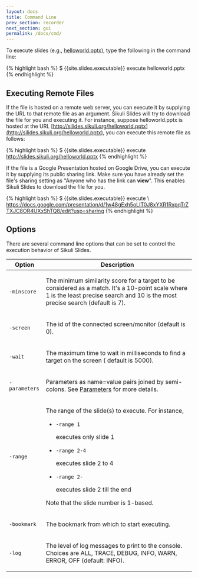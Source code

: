 ```yaml
---
layout: docs
title: Command Line
prev_section: recorder
next_section: gui
permalink: /docs/cmd/
---
```


To execute slides (e.g., [helloworld.pptx](/pptx/helloworld.pptx)), type the following in the command line:

{% highlight bash %}
$ {{site.slides.executable}} execute helloworld.pptx 
{% endhighlight %}

## Executing Remote Files

If the file is hosted on a remote web server, you can execute it by supplying the URL to that remote file as an argument. Sikuli Slides will try to download the file for you and executing it. For instance, suppose helloworld.pptx is hosted at the URL  [http://silides.sikuli.org/helloworld.pptx](http://silides.sikuli.org/helloworld.pptx), you can execute this remote file as follows:

{% highlight bash %}
$ {{site.slides.executable}} execute http://slides.sikuli.org/helloworld.pptx 
{% endhighlight %}

If the file is a Google Presentation hosted on Google Drive, you can execute it by supplying its public sharing link. Make sure you have already set the file's sharing setting as "Anyone who has the link can **view**". This enables Sikuli Slides to download the file for you.

{% highlight bash %}
$ {{site.slides.executable}} execute \\
   https://docs.google.com/presentation/d/1w48gExh5oLIT0J8xYXR1RxpqTrZTXJC8OR4UXxShTQ8/edit?usp=sharing
{% endhighlight %}


## Options

There are several command line options that can be set to control the execution behavior of Sikuli Slides.

<table>
  <thead>
    <tr>
      <th>Option</th>
      <th>Description</th>
    </tr>
  </thead>
  <tbody>
    <tr>
      <td><p><code>-minscore</code></p></td>
      <td><p>The minimum similarity score for a target to be considered as a match. 
	It's a 10-point scale where 1 is the least precise search and 10 is the most precise search (default is 7).</p></td>
    </tr>
    <tr>
      <td><p><code>-screen</code></p></td>
      <td><p>The id of the connected screen/monitor (default is 0).</p></td>
    </tr>
    <tr>
      <td><p><code>-wait</code></p></td>
      <td><p>The maximum time to wait in milliseconds to find a target on the screen ( 
                              default is 5000).</p></td>
    </tr>
    <tr>
      <td><p><code>-parameters</code></p></td>
      <td><p>Parameters as name=value pairs joined by semi-colons. See 
                              <a href="/docs/parameters/">Parameters</a> for more details.</p></td>
    </tr>
    <tr>
      <td><p><code>-range</code></p></td>
      <td><p>The range of the slide(s) to execute. For instance,</p>
	<ul>
		<li><code>-range 1</code><p> executes only slide 1</p></li>
		<li><code>-range 2-4</code><p> executes slide 2 to 4</p></li>
		<li><code>-range 2-</code><p> executes slide 2 till the end</p></li>
	</ul>
		<p>Note that the slide number is 1-based.</p>
	</td>
    </tr>
    <tr>
      <td><p><code>-bookmark</code></p></td>
      <td><p>The bookmark from which to start executing.</p></td>
    </tr>
    <tr>
      <td><p><code>-log</code></p></td>
      <td><p>The level of log messages to print to the console. Choices are ALL, TRACE, DEBUG, INFO, WARN, ERROR, OFF (default: INFO).</p></td>
    </tr>
  </tbody>
</table>